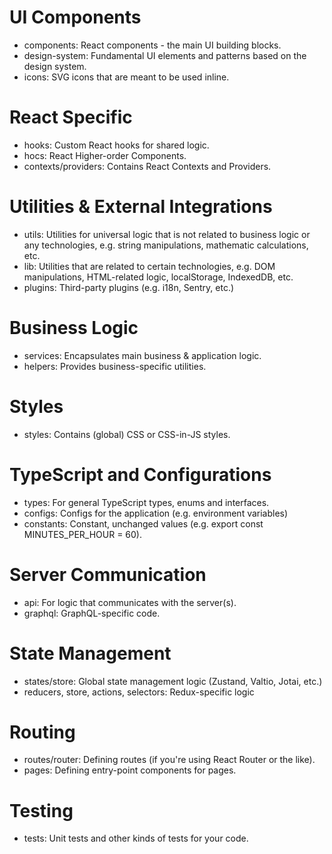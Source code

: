 
# UI Components

- components: React components - the main UI building blocks.
- design-system: Fundamental UI elements and patterns based on the design system.
- icons: SVG icons that are meant to be used inline.

# React Specific

- hooks: Custom React hooks for shared logic.
- hocs: React Higher-order Components.
- contexts/providers: Contains React Contexts and Providers.

# Utilities & External Integrations

- utils: Utilities for universal logic that is not related to business logic or any technologies, e.g. string manipulations, mathematic calculations, etc.
- lib: Utilities that are related to certain technologies, e.g. DOM manipulations, HTML-related logic, localStorage, IndexedDB, etc.
- plugins: Third-party plugins (e.g. i18n, Sentry, etc.)

# Business Logic

- services: Encapsulates main business & application logic.
- helpers: Provides business-specific utilities.

# Styles

- styles: Contains (global) CSS or CSS-in-JS styles.

# TypeScript and Configurations

- types: For general TypeScript types, enums and interfaces.
- configs: Configs for the application (e.g. environment variables)
- constants: Constant, unchanged values (e.g. export const MINUTES_PER_HOUR = 60).

# Server Communication

- api: For logic that communicates with the server(s).
- graphql: GraphQL-specific code.

# State Management

- states/store: Global state management logic (Zustand, Valtio, Jotai, etc.)
- reducers, store, actions, selectors: Redux-specific logic

# Routing

- routes/router: Defining routes (if you're using React Router or the like).
- pages: Defining entry-point components for pages.

# Testing

- tests: Unit tests and other kinds of tests for your code.
